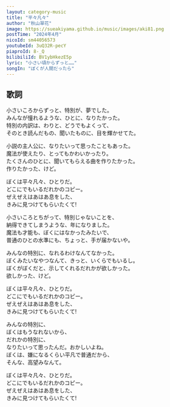 ```yaml
---
layout: category-music
title: "平々凡々"
author: "秋山翠花"
image: https://sueakiyama.github.io/music/images/aki81.png
postTime: "2024年4月"
nicoId: sm44056573
youtubeId: 3uQ32R-pecY 
piaproId: 8-_Q
bilibiliId: BV1ybHkezE5p
lyric: "小さい頃からずっと……"
songIn: "ぼくが人間だったら"
---
```


## 歌詞

小さいころからずっと、特別が、夢でした。  
みんなが憧れるような、ひとに、なりたかった。  
特別の内訳は、わりと、どうでもよくって、  
そのとき読んだもの、聞いたものに、目を輝かせてた。

小説の主人公に、なりたいって思ったこともあった。  
魔法が使えたり、とってもかわいかったり。  
たくさんのひとに、聞いてもらえる曲を作りたかった。  
作りたかった、けど。

ぼくは平々凡々、ひとりだ。  
どこにでもいるだれかのコピー。  
ぜえぜえはあはあ息をした、  
きみに見つけてもらいたくて!

小さいころとちがって、特別じゃないことを、  
納得できてしまうような、年になりました。  
魔法も才能も、ぼくにはなかったみたいで、  
普通のひとの水準にも、ちょっと、手が届かないや。

みんなの特別に、なれるわけなんてなかった。  
ぼくみたいなやつなんて、きっと、いくらでもいるし。  
ぼくがぼくだと、示してくれるだれかが欲しかった。  
欲しかった、けど。

ぼくは平々凡々、ひとりだ。  
どこにでもいるだれかのコピー。  
ぜえぜえはあはあ息をした、  
きみに見つけてもらいたくて!

みんなの特別に、  
ぼくはもうなれないから、  
だれかの特別に、  
なりたいって思ったんだ。おかしいよね。  
ぼくは、嫌になるくらい平凡で普通だから、  
そんな、高望みなんて。

ぼくは平々凡々、ひとりだ。  
どこにでもいるだれかのコピー。  
ぜえぜえはあはあ息をした、  
きみに見つけてもらいたくて!
